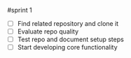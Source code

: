 #sprint 1
- [ ] Find related repository and clone it
- [ ] Evaluate repo quality
- [ ] Test repo and document setup steps
- [ ] Start developing core functionality
